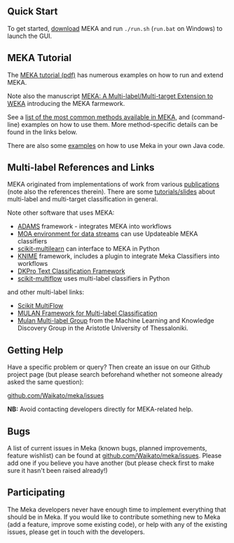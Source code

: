 ## Quick Start 

To get started, [download](https://sourceforge.net/projects/meka/files/) 
MEKA and run `./run.sh` (`run.bat` on Windows) to launch the GUI.

## MEKA Tutorial

The [MEKA tutorial (pdf)](https://sourceforge.net/projects/meka/files/meka-1.9.1/Tutorial.pdf) 
has numerous examples on how to run and extend MEKA.

Note also the manuscript [MEKA: A Multi-label/Multi-target Extension to WEKA](http://www.jmlr.org/papers/volume17/12-164/12-164.pdf) introducing the MEKA farmework.

See a [list of the most common methods available in MEKA](methods.md), and (command-line) examples on how to use them. More method-specific details can be found in the links below.

There are also some [examples](https://github.com/Waikato/meka/tree/master/src/main/java/mekaexamples) on how to use Meka in your own Java code.

<!-- The [API reference](http://meka.sourceforge.net/api-1.9/index.html) is available. -->



## Multi-label References and Links

MEKA originated from implementations of work from various [publications](http://jmread.github.io/publications.html) 
(note also the references therein). There are some [tutorials/slides](http://jmread.github.io/talks.html) 
about multi-label and multi-target classification in general.

Note other software that uses MEKA:

* [ADAMS](https://adams.cms.waikato.ac.nz/) framework - integrates MEKA into workflows
* [MOA environment for data streams](http://www.cs.waikato.ac.nz/~abifet/MOA/) 
  can use Updateable MEKA classifiers
* [scikit-multilearn](http://scikit-multilearn.github.io/) can interface to MEKA in Python
* [KNIME](http://www.informatik.uni-konstanz.de/ag-sapozhnikova/software/) 
  framework, includes a plugin to integrate Meka Classifiers into workflows
* [DKPro Text Classification Framework](https://code.google.com/p/dkpro-tc/)
* [scikit-multiflow](https://scikit-multiflow.github.io/) uses multi-label classifiers in Python

and other multi-label links:

* [Scikit MultiFlow](https://scikit-multiflow.github.io/)
* [MULAN Framework for Multi-label Classification](http://mulan.sourceforge.net/)
* [Mulan Multi-label Group](http://mlkd.csd.auth.gr/multilabel.html) from the 
  Machine Learning and Knowledge Discovery Group in the Aristotle University of Thessaloniki.


## Getting Help 

Have a specific problem or query? Then create an issue on our Github project 
page (but please search beforehand whether not someone already asked the same question):

[github.com/Waikato/meka/issues](https://github.com/Waikato/meka/issues ) 

**NB:** Avoid contacting developers directly for MEKA-related help.


## Bugs

A list of current issues in Meka (known bugs, planned improvements, feature wishlist) 
can be found at [github.com/Waikato/meka/issues](https://github.com/Waikato/meka/issues). 
Please add one if you believe you have another (but please check first to make sure it hasn't been raised already!)


## Participating

The Meka developers never have enough time to implement everything that should 
be in Meka. If you would like to contribute something new to Meka (add a feature, 
improve some existing code), or help with any of the existing issues, please get 
in touch with the developers. 
